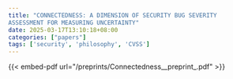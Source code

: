 ```yaml
---
title: "CONNECTEDNESS: A DIMENSION OF SECURITY BUG SEVERITY
ASSESSMENT FOR MEASURING UNCERTAINTY"
date: 2025-03-17T13:10:18+08:00
categories: ["papers"]
tags: ['security', 'philosophy', 'CVSS']
---
```


{{< embed-pdf url="/preprints/Connectedness__preprint_.pdf" >}}
